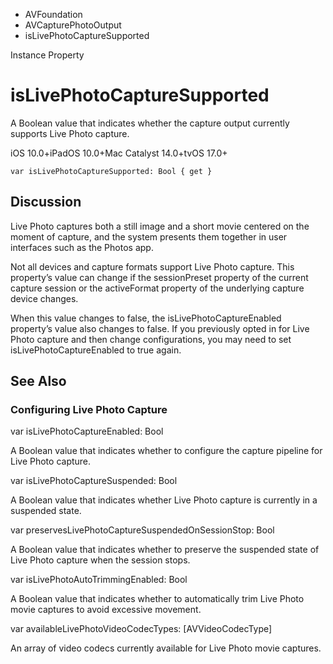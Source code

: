 

- AVFoundation
- AVCapturePhotoOutput
-  isLivePhotoCaptureSupported 

Instance Property

# isLivePhotoCaptureSupported

A Boolean value that indicates whether the capture output currently supports Live Photo capture.

iOS 10.0+iPadOS 10.0+Mac Catalyst 14.0+tvOS 17.0+

``` source
var isLivePhotoCaptureSupported: Bool { get }
```

## Discussion

Live Photo captures both a still image and a short movie centered on the moment of capture, and the system presents them together in user interfaces such as the Photos app.

Not all devices and capture formats support Live Photo capture. This property’s value can change if the sessionPreset property of the current capture session or the activeFormat property of the underlying capture device changes.

When this value changes to false, the isLivePhotoCaptureEnabled property’s value also changes to false. If you previously opted in for Live Photo capture and then change configurations, you may need to set isLivePhotoCaptureEnabled to true again.

## See Also

### Configuring Live Photo Capture

var isLivePhotoCaptureEnabled: Bool

A Boolean value that indicates whether to configure the capture pipeline for Live Photo capture.

var isLivePhotoCaptureSuspended: Bool

A Boolean value that indicates whether Live Photo capture is currently in a suspended state.

var preservesLivePhotoCaptureSuspendedOnSessionStop: Bool

A Boolean value that indicates whether to preserve the suspended state of Live Photo capture when the session stops.

var isLivePhotoAutoTrimmingEnabled: Bool

A Boolean value that indicates whether to automatically trim Live Photo movie captures to avoid excessive movement.

var availableLivePhotoVideoCodecTypes: [AVVideoCodecType]

An array of video codecs currently available for Live Photo movie captures.


